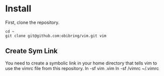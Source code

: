# Install #####################################################################

First, clone the repository.

    cd ~
    git clone git@github.com:obibring/vim.git vim

## Create Sym Link ############################################################

You need to create a symbolic link in your home directory that tells vim to
use the vimrc file from this repository.
    ln -sf vim .vim
    ln -sf <path to cloned repo from above>/vimrc ~/.vimrc

